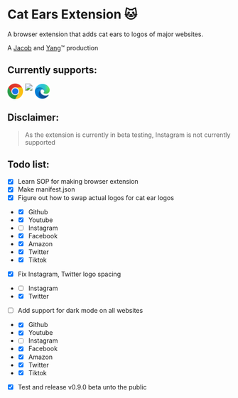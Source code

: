 # Cat Ears Extension 🐱 
A browser extension that adds cat ears to logos of major websites.

A [Jacob](https://github.com/JacobF14) and [Yang](https://github.com/yang-yi-shen)™ production

## Currently supports:

<div style="display: flex; flex-direction: row; gap: 5px;">
<img height="35px" src="https://raw.githubusercontent.com/github/explore/master/topics/chrome/chrome.png">

<img height="35px" src="https://cdn.jsdelivr.net/gh/devicons/devicon/icons/opera/opera-original.svg">

<img height="35px" src="https://raw.githubusercontent.com/github/explore/master/topics/edge/edge.png">
</div>

## Disclaimer:

> As the extension is currently in beta testing, Instagram is not currently supported

## Todo list:

- [x] Learn SOP for making browser extension
- [x] Make manifest.json
- [x] Figure out how to swap actual logos for cat ear logos
- - [x] Github
- - [x] Youtube
- - [ ] Instagram
- - [x] Facebook
- - [x] Amazon
- - [x] Twitter
- - [x] Tiktok
- [x] Fix Instagram, Twitter logo spacing
- - [ ] Instagram
- - [x] Twitter
- [ ] Add support for dark mode on all websites
- - [x] Github
- - [x] Youtube
- - [ ] Instagram
- - [x] Facebook
- - [x] Amazon
- - [x] Twitter
- - [x] Tiktok
- [x] Test and release v0.9.0 beta unto the public
